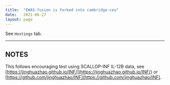 ```yaml
---
title:  "EWAS-fusion is forked into cambridge-ceu"
date:   2021-06-27
layout: page
---
```


See `Hostings` tab.

<!--more-->

---

## NOTES

This follows encouraging test using SCALLOP-INF IL-12B data, see [https://jinghuazhao.github.io/INF/](https://jinghuazhao.github.io/INF/) or [https://github.com/jinghuazhao/INF](https://github.com/jinghuazhao/INF).
